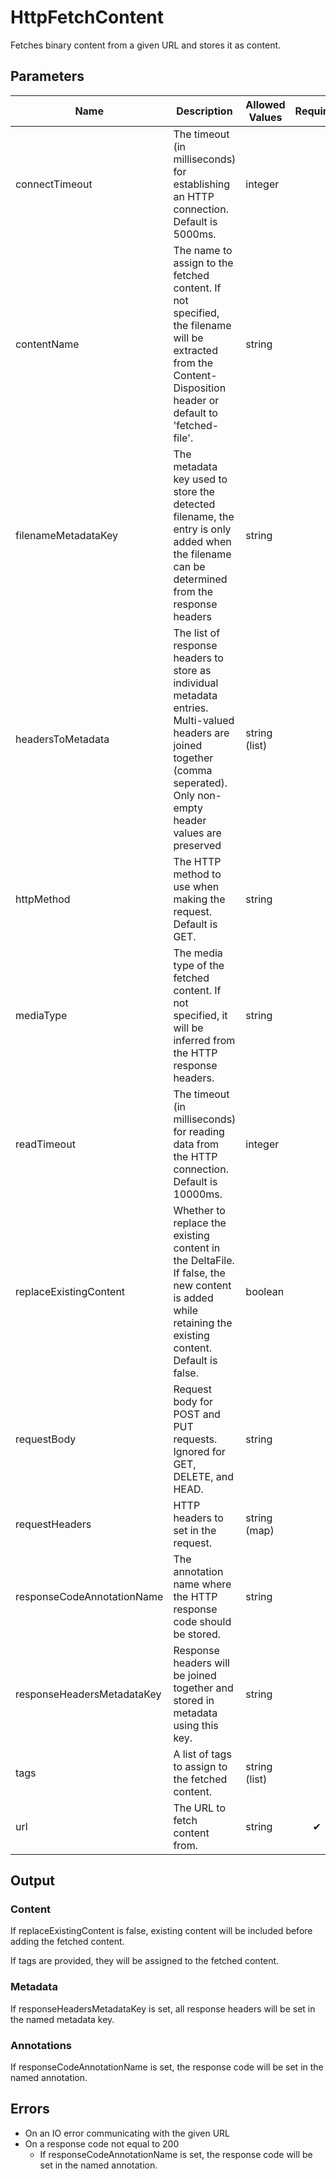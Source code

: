 # HttpFetchContent
Fetches binary content from a given URL and stores it as content.

## Parameters
| Name                       | Description                                                                                                                                                                  | Allowed Values | Required | Default |
|----------------------------|------------------------------------------------------------------------------------------------------------------------------------------------------------------------------|----------------|:--------:|:-------:|
| connectTimeout             | The timeout (in milliseconds) for establishing an HTTP connection. Default is 5000ms.                                                                                        | integer        |          | 5000    |
| contentName                | The name to assign to the fetched content. If not specified, the filename will be extracted from the Content-Disposition header or default to 'fetched-file'.                | string         |          |         |
| filenameMetadataKey        | The metadata key used to store the detected filename, the entry is only added when the filename can be determined from the response headers                                  | string         |          |         |
| headersToMetadata          | The list of response headers to store as individual metadata entries. Multi-valued headers are joined together (comma seperated). Only non-empty header values are preserved | string (list)  |          |         |
| httpMethod                 | The HTTP method to use when making the request. Default is GET.                                                                                                              | string         |          | GET     |
| mediaType                  | The media type of the fetched content. If not specified, it will be inferred from the HTTP response headers.                                                                 | string         |          |         |
| readTimeout                | The timeout (in milliseconds) for reading data from the HTTP connection. Default is 10000ms.                                                                                 | integer        |          | 10000   |
| replaceExistingContent     | Whether to replace the existing content in the DeltaFile. If false, the new content is added while retaining the existing content. Default is false.                         | boolean        |          | false   |
| requestBody                | Request body for POST and PUT requests. Ignored for GET, DELETE, and HEAD.                                                                                                   | string         |          |         |
| requestHeaders             | HTTP headers to set in the request.                                                                                                                                          | string (map)   |          |         |
| responseCodeAnnotationName | The annotation name where the HTTP response code should be stored.                                                                                                           | string         |          |         |
| responseHeadersMetadataKey | Response headers will be joined together and stored in metadata using this key.                                                                                              | string         |          |         |
| tags                       | A list of tags to assign to the fetched content.                                                                                                                             | string (list)  |          |         |
| url                        | The URL to fetch content from.                                                                                                                                               | string         | ✔        |         |

## Output
### Content
If replaceExistingContent is false, existing content will be included before adding the
fetched content.

If tags are provided, they will be assigned to the fetched content.

### Metadata
If responseHeadersMetadataKey is set, all response headers will be set in the named
metadata key.

### Annotations
If responseCodeAnnotationName is set, the response code will be set in the named
annotation.

## Errors
* On an IO error communicating with the given URL
* On a response code not equal to 200
    * If responseCodeAnnotationName is set, the response code will be set in the named
annotation.

